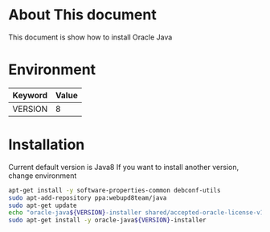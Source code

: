 # About This document

This document is show how to install Oracle Java

# Environment

Keyword  | Value
-----    | -----
VERSION  | 8

# Installation

Current default version is Java8
If you want to install another version, change environment

~~~bash
apt-get install -y software-properties-common debconf-utils
sudo apt-add-repository ppa:webupd8team/java
sudo apt-get update
echo "oracle-java${VERSION}-installer shared/accepted-oracle-license-v1-1 select true" | sudo debconf-set-selections
sudo apt-get install -y oracle-java${VERSION}-installer
~~~


